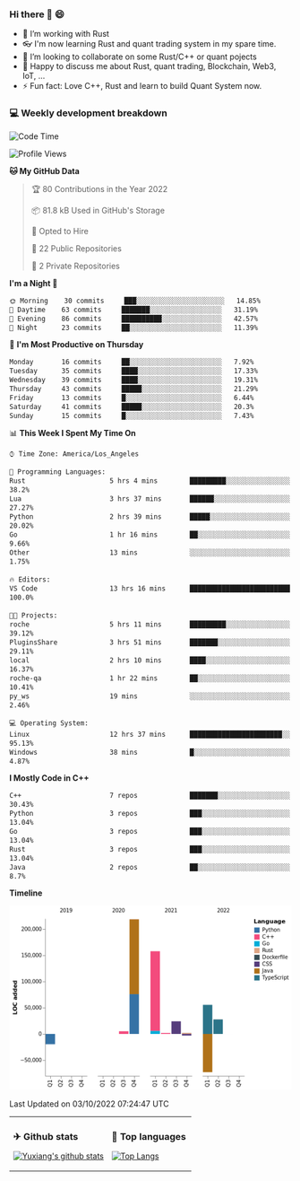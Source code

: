 ### Hi there 👋 😄

- 🔭 I’m working with Rust
- 👓 I'm now learning Rust and quant trading system in my spare time.
- 👯 I’m looking to collaborate on some Rust/C++ or quant pojects
- 💬 Happy to discuss me about Rust, quant trading, Blockchain, Web3, IoT, ...
- ⚡ Fun fact: Love C++, Rust and learn to build Quant System now.



<table>
<tr>
<td valign="top" width="54%">

### ✈ Github stats

[![Yuxiang's github stats](https://github-readme-stats.vercel.app/api?username=Taowyoo&show_icons=true&line_height=21&show_icons=true&theme=tokyonight)](https://github.com/anuraghazra/github-readme-stats)

</td>

<td valign="top" width="46%">

### 📕 Top languages

[![Top Langs](https://github-readme-stats.vercel.app/api/top-langs/?username=Taowyoo&show_icons=true&layout=compact&theme=vue)](https://github.com/anuraghazra/github-readme-stats)

</td>
</tr>

### 💻 Weekly development breakdown

<!--START_SECTION:waka-->
![Code Time](http://img.shields.io/badge/Code%20Time-563%20hrs%2017%20mins-blue)

![Profile Views](http://img.shields.io/badge/Profile%20Views-0-blue)

**🐱 My GitHub Data** 

> 🏆 80 Contributions in the Year 2022
 > 
> 📦 81.8 kB Used in GitHub's Storage 
 > 
> 💼 Opted to Hire
 > 
> 📜 22 Public Repositories 
 > 
> 🔑 2 Private Repositories  
 > 
**I'm a Night 🦉** 

```text
🌞 Morning    30 commits     ███░░░░░░░░░░░░░░░░░░░░░░   14.85% 
🌆 Daytime    63 commits     ███████░░░░░░░░░░░░░░░░░░   31.19% 
🌃 Evening    86 commits     ██████████░░░░░░░░░░░░░░░   42.57% 
🌙 Night      23 commits     ██░░░░░░░░░░░░░░░░░░░░░░░   11.39%

```
📅 **I'm Most Productive on Thursday** 

```text
Monday       16 commits     ██░░░░░░░░░░░░░░░░░░░░░░░   7.92% 
Tuesday      35 commits     ████░░░░░░░░░░░░░░░░░░░░░   17.33% 
Wednesday    39 commits     ████░░░░░░░░░░░░░░░░░░░░░   19.31% 
Thursday     43 commits     █████░░░░░░░░░░░░░░░░░░░░   21.29% 
Friday       13 commits     █░░░░░░░░░░░░░░░░░░░░░░░░   6.44% 
Saturday     41 commits     █████░░░░░░░░░░░░░░░░░░░░   20.3% 
Sunday       15 commits     █░░░░░░░░░░░░░░░░░░░░░░░░   7.43%

```


📊 **This Week I Spent My Time On** 

```text
⌚︎ Time Zone: America/Los_Angeles

💬 Programming Languages: 
Rust                     5 hrs 4 mins        █████████░░░░░░░░░░░░░░░░   38.2% 
Lua                      3 hrs 37 mins       ██████░░░░░░░░░░░░░░░░░░░   27.27% 
Python                   2 hrs 39 mins       █████░░░░░░░░░░░░░░░░░░░░   20.02% 
Go                       1 hr 16 mins        ██░░░░░░░░░░░░░░░░░░░░░░░   9.66% 
Other                    13 mins             ░░░░░░░░░░░░░░░░░░░░░░░░░   1.75%

🔥 Editors: 
VS Code                  13 hrs 16 mins      █████████████████████████   100.0%

🐱‍💻 Projects: 
roche                    5 hrs 11 mins       █████████░░░░░░░░░░░░░░░░   39.12% 
PluginsShare             3 hrs 51 mins       ███████░░░░░░░░░░░░░░░░░░   29.11% 
local                    2 hrs 10 mins       ████░░░░░░░░░░░░░░░░░░░░░   16.37% 
roche-qa                 1 hr 22 mins        ██░░░░░░░░░░░░░░░░░░░░░░░   10.41% 
py_ws                    19 mins             ░░░░░░░░░░░░░░░░░░░░░░░░░   2.46%

💻 Operating System: 
Linux                    12 hrs 37 mins      ███████████████████████░░   95.13% 
Windows                  38 mins             █░░░░░░░░░░░░░░░░░░░░░░░░   4.87%

```

**I Mostly Code in C++** 

```text
C++                      7 repos             ███████░░░░░░░░░░░░░░░░░░   30.43% 
Python                   3 repos             ███░░░░░░░░░░░░░░░░░░░░░░   13.04% 
Go                       3 repos             ███░░░░░░░░░░░░░░░░░░░░░░   13.04% 
Rust                     3 repos             ███░░░░░░░░░░░░░░░░░░░░░░   13.04% 
Java                     2 repos             ██░░░░░░░░░░░░░░░░░░░░░░░   8.7%

```


**Timeline**

![Chart not found](https://raw.githubusercontent.com/Taowyoo/Taowyoo/master/charts/bar_graph.png) 


 Last Updated on 03/10/2022 07:24:47 UTC
<!--END_SECTION:waka-->
